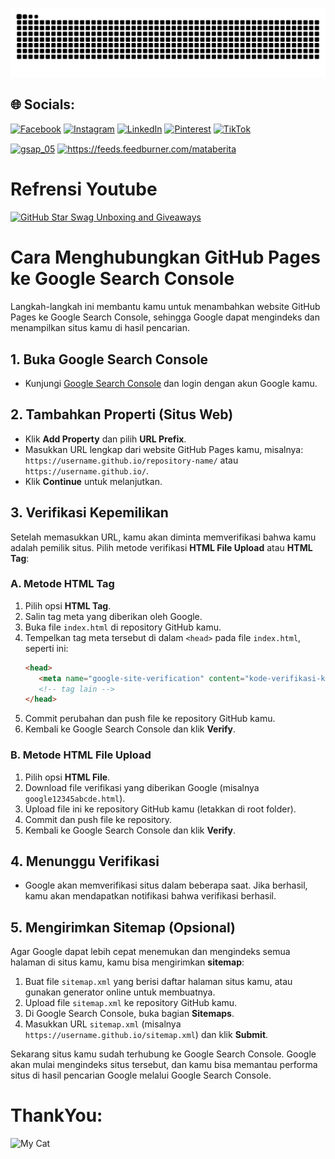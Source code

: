 ![snake_gif](https://github.com/Galangxyz/Galangxyz/blob/output/github-snake-dark.svg)

## 🌐 Socials:
[![Facebook](https://img.shields.io/badge/Facebook-%231877F2.svg?logo=Facebook&logoColor=white)](https://facebook.com/https://www.facebook.com/fathir.bimo.7?mibextid=ZbWKwL) [![Instagram](https://img.shields.io/badge/Instagram-%23E4405F.svg?logo=Instagram&logoColor=white)](https://instagram.com/https://www.instagram.com/galngfp) [![LinkedIn](https://img.shields.io/badge/LinkedIn-%230077B5.svg?logo=linkedin&logoColor=white)](https://linkedin.com/in/https://www.linkedin.com/in/galang-febriansyah-pratama-17035b32b) [![Pinterest](https://img.shields.io/badge/Pinterest-%23E60023.svg?logo=Pinterest&logoColor=white)](https://pinterest.com/https://pin.it/18iUlLoIs) [![TikTok](https://img.shields.io/badge/TikTok-%23000000.svg?logo=TikTok&logoColor=white)](https://tiktok.com/@https://www.tiktok.com/@lusaha.s1h?_t=8rFkSFC18Ku&_r=1) 

</h3>
<p align="left">
<a href="https://twitter.com/gsap_05" target="blank"><img align="center" src="https://raw.githubusercontent.com/rahuldkjain/github-profile-readme-generator/master/src/images/icons/Social/twitter.svg" alt="gsap_05" height="30" width="40" /></a>
<a href="/https://feeds.feedburner.com/mataberita" target="blank"><img align="center" src="https://raw.githubusercontent.com/rahuldkjain/github-profile-readme-generator/master/src/images/icons/Social/rss.svg" alt="https://feeds.feedburner.com/mataberita" height="30" width="40" /></a>
</p>

# Refrensi Youtube
<!-- BEGIN YOUTUBE-CARDS -->
[![GitHub Star Swag Unboxing and Giveaways](https://ytcards.demolab.com/?id=Lm6D7o0PdXE&title=How+to+make+your+Github+website+appear+on+Google+search&lang=en&timestamp=1696868769&background_color=%230d1117&title_color=%23ffffff&stats_color=%23dedede&max_title_lines=1&width=250&border_radius=5 "How to make your Github website appear on Google search")](https://www.youtube.com/watch?v=Lm6D7o0PdXE)
<!-- END YOUTUBE-CARDS -->
# Cara Menghubungkan GitHub Pages ke Google Search Console

Langkah-langkah ini membantu kamu untuk menambahkan website GitHub Pages ke Google Search Console, sehingga Google dapat mengindeks dan menampilkan situs kamu di hasil pencarian.

## 1. Buka Google Search Console
   - Kunjungi [Google Search Console](https://search.google.com/search-console) dan login dengan akun Google kamu.

## 2. Tambahkan Properti (Situs Web)
   - Klik **Add Property** dan pilih **URL Prefix**.
   - Masukkan URL lengkap dari website GitHub Pages kamu, misalnya: `https://username.github.io/repository-name/` atau `https://username.github.io/`.
   - Klik **Continue** untuk melanjutkan.

## 3. Verifikasi Kepemilikan
   Setelah memasukkan URL, kamu akan diminta memverifikasi bahwa kamu adalah pemilik situs. Pilih metode verifikasi **HTML File Upload** atau **HTML Tag**:

   ### A. Metode HTML Tag
   1. Pilih opsi **HTML Tag**.
   2. Salin tag meta yang diberikan oleh Google.
   3. Buka file `index.html` di repository GitHub kamu.
   4. Tempelkan tag meta tersebut di dalam `<head>` pada file `index.html`, seperti ini:
      ```html
      <head>
         <meta name="google-site-verification" content="kode-verifikasi-kamu">
         <!-- tag lain -->
      </head>
      ```
   5. Commit perubahan dan push file ke repository GitHub kamu.
   6. Kembali ke Google Search Console dan klik **Verify**.

   ### B. Metode HTML File Upload
   1. Pilih opsi **HTML File**.
   2. Download file verifikasi yang diberikan Google (misalnya `google12345abcde.html`).
   3. Upload file ini ke repository GitHub kamu (letakkan di root folder).
   4. Commit dan push file ke repository.
   5. Kembali ke Google Search Console dan klik **Verify**.

## 4. Menunggu Verifikasi
   - Google akan memverifikasi situs dalam beberapa saat. Jika berhasil, kamu akan mendapatkan notifikasi bahwa verifikasi berhasil.

## 5. Mengirimkan Sitemap (Opsional)
   Agar Google dapat lebih cepat menemukan dan mengindeks semua halaman di situs kamu, kamu bisa mengirimkan **sitemap**:
   1. Buat file `sitemap.xml` yang berisi daftar halaman situs kamu, atau gunakan generator online untuk membuatnya.
   2. Upload file `sitemap.xml` ke repository GitHub kamu.
   3. Di Google Search Console, buka bagian **Sitemaps**.
   4. Masukkan URL `sitemap.xml` (misalnya `https://username.github.io/sitemap.xml`) dan klik **Submit**.

Sekarang situs kamu sudah terhubung ke Google Search Console. Google akan mulai mengindeks situs tersebut, dan kamu bisa memantau performa situs di hasil pencarian Google melalui Google Search Console.

# ThankYou:
![My Cat](https://myoctocat.com/assets/images/base-octocat.svg)
